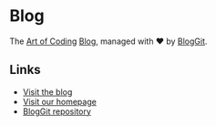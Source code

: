 # Blog

The [Art of Coding](https://artofcoding.nl) [Blog](https://blog.artofcoding.nl),
managed with :heart: by [BlogGit](https://github.com/Art-of-Coding/bloggit).

## Links

- [Visit the blog](https://blog.artofcoding.nl)
- [Visit our homepage](https://artofcoding.nl)
- [BlogGit repository](https://github.com/Art-of-Coding/bloggit)
